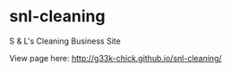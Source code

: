 # snl-cleaning
S &amp; L's Cleaning Business Site

View page here: http://g33k-chick.github.io/snl-cleaning/
